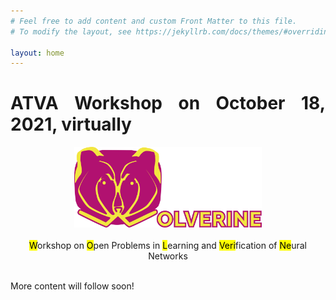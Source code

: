 ```yaml
---
# Feel free to add content and custom Front Matter to this file.
# To modify the layout, see https://jekyllrb.com/docs/themes/#overriding-theme-defaults

layout: home
---
```


# ATVA Workshop on October 18, 2021, virtually

<center>
  <img src="resources/logo.png" width="300"/><br/><br/>
  <mark>W</mark>orkshop on <mark>O</mark>pen Problems in <mark>L</mark>earning and <mark>Veri</mark>fication of <mark>Ne</mark>ural Networks
</center>

<br/>

<style>
body {
text-align: justify}
</style>

More content will follow soon!
